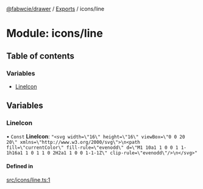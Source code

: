 [@fabwcie/drawer](../README.md) / [Exports](../modules.md) / icons/line

# Module: icons/line

## Table of contents

### Variables

- [LineIcon](icons_line.md#lineicon)

## Variables

### LineIcon

• `Const` **LineIcon**: ``"<svg width=\"16\" height=\"16\" viewBox=\"0 0 20 20\" xmlns=\"http://www.w3.org/2000/svg\">\n<path fill=\"currentColor\" fill-rule=\"evenodd\" d=\"M1 10a1 1 0 0 1 1-1h16a1 1 0 1 1 0 2H2a1 1 0 0 1-1-1Z\" clip-rule=\"evenodd\"/>\n</svg>"``

#### Defined in

[src/icons/line.ts:1](https://github.com/fabwcie/drawer/blob/21e6e28/src/icons/line.ts#L1)
